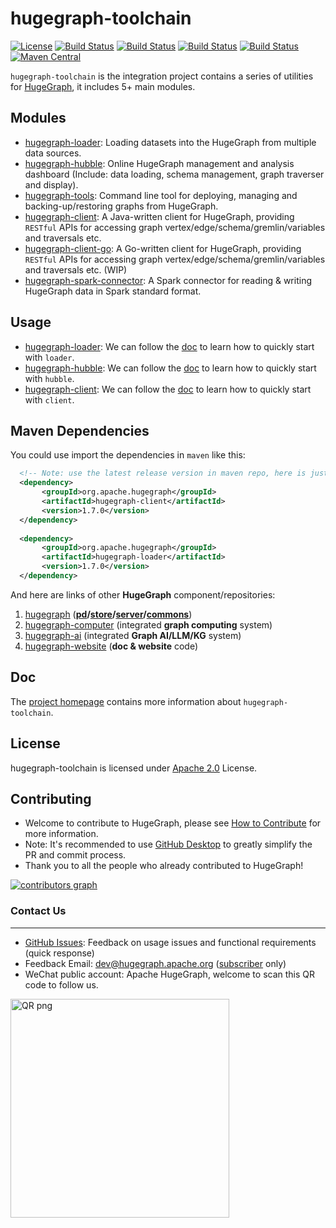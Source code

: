 # hugegraph-toolchain

[![License](https://img.shields.io/badge/license-Apache%202-0E78BA.svg)](https://www.apache.org/licenses/LICENSE-2.0.html)
[![Build Status](https://github.com/apache/hugegraph-toolchain/actions/workflows/client-ci.yml/badge.svg)](https://github.com/apache/hugegraph-toolchain/actions/workflows/client-ci.yml)
[![Build Status](https://github.com/apache/hugegraph-toolchain/actions/workflows/loader-ci.yml/badge.svg)](https://github.com/apache/hugegraph-toolchain/actions/workflows/loader-ci.yml)
[![Build Status](https://github.com/apache/hugegraph-toolchain/actions/workflows/hubble-ci.yml/badge.svg)](https://github.com/apache/hugegraph-toolchain/actions/workflows/hubble-ci.yml)
[![Build Status](https://github.com/apache/hugegraph-toolchain/actions/workflows/tools-ci.yml/badge.svg)](https://github.com/apache/hugegraph-toolchain/actions/workflows/tools-ci.yml)
[![Maven Central](https://maven-badges.herokuapp.com/maven-central/org.apache.hugegraph/hugegraph-client/badge.svg)](https://mvnrepository.com/artifact/org.apache.hugegraph/hugegraph-client)

`hugegraph-toolchain` is the integration project contains a series of utilities for [HugeGraph](https://github.com/apache/hugegraph), 
it includes 5+ main modules.

## Modules

- [hugegraph-loader](./hugegraph-loader): Loading datasets into the HugeGraph from multiple data sources.
- [hugegraph-hubble](./hugegraph-hubble): Online HugeGraph management and analysis dashboard (Include: data loading, schema management, graph traverser and display).
- [hugegraph-tools](./hugegraph-tools): Command line tool for deploying, managing and backing-up/restoring graphs from HugeGraph.
- [hugegraph-client](./hugegraph-client): A Java-written client for HugeGraph, providing `RESTful` APIs for accessing graph vertex/edge/schema/gremlin/variables and traversals etc.
- [hugegraph-client-go](./hugegraph-client-go): A Go-written client for HugeGraph, providing `RESTful` APIs for accessing graph vertex/edge/schema/gremlin/variables and traversals etc. (WIP)
- [hugegraph-spark-connector](./hugegraph-spark-connector): A Spark connector for reading & writing HugeGraph data in Spark standard format.

## Usage

- [hugegraph-loader](./hugegraph-loader): We can follow the [doc](https://hugegraph.apache.org/docs/quickstart/hugegraph-loader/) to learn how to quickly start with `loader`.
- [hugegraph-hubble](./hugegraph-hubble): We can follow the [doc](https://hugegraph.apache.org/docs/quickstart/hugegraph-hubble/) to learn how to quickly start with `hubble`.
- [hugegraph-client](./hugegraph-client): We can follow the [doc](https://hugegraph.apache.org/docs/quickstart/hugegraph-client/) to learn how to quickly start with `client`.

## Maven Dependencies

You could use import the dependencies in `maven` like this:

```xml
  <!-- Note: use the latest release version in maven repo, here is just an example -->
  <dependency>
       <groupId>org.apache.hugegraph</groupId>
       <artifactId>hugegraph-client</artifactId>
       <version>1.7.0</version>
  </dependency>
  
  <dependency>
       <groupId>org.apache.hugegraph</groupId>
       <artifactId>hugegraph-loader</artifactId>
       <version>1.7.0</version>
  </dependency>
```

And here are links of other **HugeGraph** component/repositories:
1. [hugegraph](https://github.com/apache/hugegraph) (**[pd](https://github.com/apache/hugegraph/tree/master/hugegraph-pd)/[store](https://github.com/apache/hugegraph/tree/master/hugegraph-store)/[server](https://github.com/apache/hugegraph/tree/master/hugegraph-server)/[commons](https://github.com/apache/hugegraph/tree/master/hugegraph-commons)**)
2. [hugegraph-computer](https://github.com/apache/hugegraph-computer) (integrated **graph computing** system)
3. [hugegraph-ai](https://github.com/apache/incubator-hugegraph-ai) (integrated **Graph AI/LLM/KG** system)
4. [hugegraph-website](https://github.com/apache/hugegraph-doc) (**doc & website** code)


## Doc

The [project homepage](https://hugegraph.apache.org/docs/quickstart/) contains more information about `hugegraph-toolchain`. 

## License

hugegraph-toolchain is licensed under [Apache 2.0](https://github.com/apache/hugegraph-toolchain/blob/master/LICENSE) License.

## Contributing

- Welcome to contribute to HugeGraph, please see [How to Contribute](https://hugegraph.apache.org/docs/contribution-guidelines/contribute/) for more information.
- Note: It's recommended to use [GitHub Desktop](https://desktop.github.com/) to greatly simplify the PR and commit process.
- Thank you to all the people who already contributed to HugeGraph!

[![contributors graph](https://contrib.rocks/image?repo=apache/hugegraph-toolchain)](https://github.com/apache/hugegraph-toolchain/graphs/contributors)

### Contact Us

---

 - [GitHub Issues](https://github.com/apache/hugegraph-toolchain/issues): Feedback on usage issues and functional requirements (quick response)
 - Feedback Email: [dev@hugegraph.apache.org](mailto:dev@hugegraph.apache.org) ([subscriber](https://hugegraph.apache.org/docs/contribution-guidelines/subscribe/) only)
 - WeChat public account: Apache HugeGraph, welcome to scan this QR code to follow us.

 <img src="https://raw.githubusercontent.com/apache/hugegraph-doc/master/assets/images/wechat.png" alt="QR png" width="350"/>

